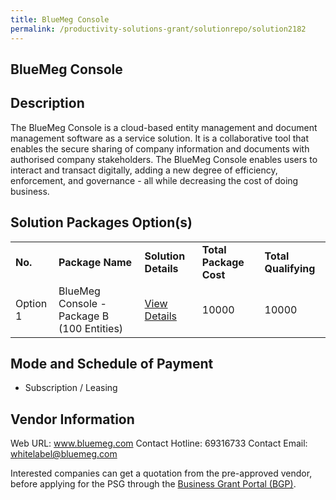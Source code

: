 ```yaml
---
title: BlueMeg Console
permalink: /productivity-solutions-grant/solutionrepo/solution2182
---
```


## BlueMeg Console

## Description

The BlueMeg Console is a cloud-based entity management and document management software as a service solution. It is a collaborative tool that enables the secure sharing of company information and documents with authorised company stakeholders. The BlueMeg Console enables users to interact and transact digitally, adding a new degree of efficiency, enforcement, and governance - all while decreasing the cost of doing business.

## Solution Packages Option(s)

<table>
<tr>
<td><b>No.</b></td>
<td><b>Package Name</b></td>
<td><b>Solution Details</b></td>
<td><b>Total Package Cost</b></td>
<td><b>Total Qualifying</b></td>
</tr>
<tr>
<td>Option 1</td>
<td>BlueMeg Console - Package B (100 Entities)</td>
<td><a href='https://www.gobusiness.gov.sg/images/psg/BlueMeg20200845_Desensitised_Annex_3_Part_2.pdf'>View Details</a></td>
<td>10000</td>
<td>10000</td>
</tr>
</table>

## Mode and Schedule of Payment

 - Subscription / Leasing

## Vendor Information

 Web URL: www.bluemeg.com 
Contact Hotline: 69316733 
Contact Email: whitelabel@bluemeg.com 


Interested companies can get a quotation from the pre-approved vendor, before applying for the PSG through the <a href='https://www.businessgrants.gov.sg/'>Business Grant Portal (BGP)</a>.
<script src="/jquery/resize-tables.js"></script>
